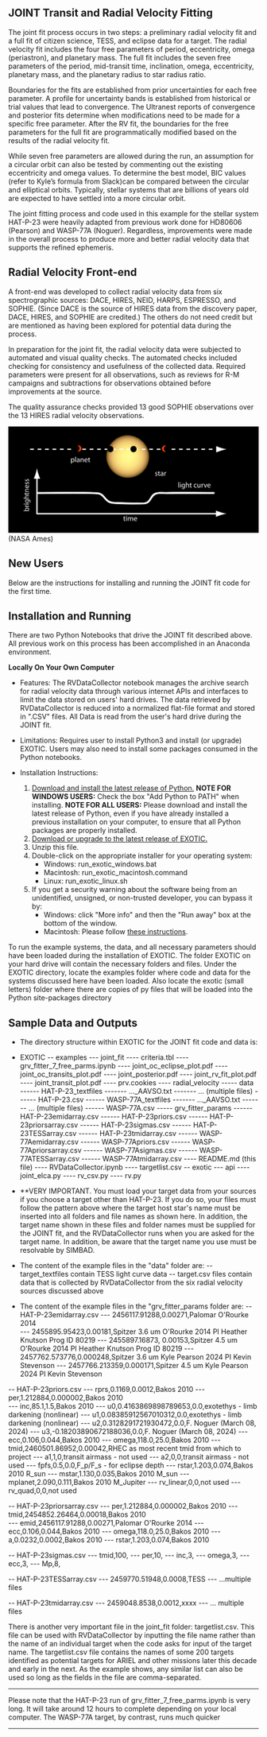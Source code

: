 ## JOINT Transit and Radial Velocity Fitting

The joint fit process occurs in two steps: a preliminary radial velocity fit and a full fit of citizen science, TESS, and eclipse data for a target. The radial velocity fit includes the four free parameters of period, eccentricity, omega (periastron), and planetary mass. The full fit includes the seven free parameters of the period, mid-transit time, inclination, omega, eccentricity, planetary mass, and the planetary radius to star radius ratio. 

Boundaries for the fits are established from prior uncertainties for each free parameter. A profile for uncertainty bands is established from historical or trial values that lead to convergence. The Ultranest reports of convergence and posterior fits determine when modifications need to be made for a specific free parameter. After the RV fit, the boundaries for the free parameters for the full fit are programmatically modified based on the results of the radial velocity fit.

While seven free parameters are allowed during the run, an assumption for a circular orbit can also be tested by commenting out the existing eccentricity and omega values. To determine the best model, BIC values (refer to Kyle’s formula from Slack)can be compared between the circular and elliptical orbits. Typically, stellar systems that are billions of years old are expected to have settled into a more circular orbit.

The joint fitting process and code used in this example for the stellar system HAT-P-23 were heavily adapted from previous work done for HD80606 (Pearson) and WASP-77A (Noguer). Regardless, improvements were made in the overall process to produce more and better radial velocity data that supports the refined ephemeris. 

## Radial Velocity Front-end

A front-end was developed to collect radial velocity data from six spectrographic sources: DACE, HIRES, NEID, HARPS, ESPRESSO, and SOPHIE. (Since DACE is the source of HIRES data from the discovery paper, DACE, HIRES, and SOPHIE are credited.) The others do not need credit but are mentioned as having been explored for potential data during the process.

In preparation for the joint fit, the radial velocity data were subjected to automated and visual quality checks. The automated checks included checking for consistency and usefulness of the collected data. Required parameters were present for all observations, such as reviews for R-M campaigns and subtractions for observations obtained before improvements at the source.

The quality assurance checks provided 13 good SOPHIE observations over the 13 HIRES radial velocity observations. 

![Light Curve Graph displaying brightness versus time. (NASA Ames)](https://github.com/rzellem/EXOTIC/raw/main/docs/images/transitsimple.jpg)
(NASA Ames)

## New Users
Below are the instructions for installing and running the JOINT fit code for the first time.

## Installation and Running

There are two Python Notebooks that drive the JOINT fit described above. All previous work on this process has been accomplished in an Anaconda environment. 

 **Locally On Your Own Computer**
  - Features: The RVDataCollector notebook manages the archive search for radial velocity data through various internet APIs and interfaces to limit the data stored on users' hard drives. The data retrieved by RVDataCollector is reduced into a normalized flat-file format and stored in ".CSV" files. All Data is read from the user's hard drive during the JOINT fit. 
  
  - Limitations: Requires user to install Python3 and install (or upgrade) EXOTIC. Users may also need to install some packages consumed in the Python notebooks.
  
  - Installation Instructions:
    1. ​[Download and install the latest release of Python.](https://www.python.org/downloads/)
        **NOTE FOR WINDOWS USERS:** Check the box "Add Python to PATH" when installing.
        **NOTE FOR ALL USERS:** Please download and install the latest release of Python, even if you have already installed a previous installation on your computer, to ensure that all Python packages are properly installed.
    2. [Download or upgrade to the latest release of EXOTIC.](https://github.com/rzellem/EXOTIC/releases)
    3. Unzip this file.
    4. Double-click on the appropriate installer for your operating system:
        - Windows: run_exotic_windows.bat
        - Macintosh: run_exotic_macintosh.command
        - Linux: run_exotic_linux.sh
    5. If you get a security warning about the software being from an unidentified, unsigned, or non-trusted developer, you can bypass it by:
        - Windows: click "More info" and then the "Run away" box at the bottom of the window.
        - Macintosh: Please follow [these instructions](https://support.apple.com/guide/mac-help/open-a-mac-app-from-an-unidentified-developer-mh40616/mac).

To run the example systems, the data, and all necessary parameters should have been loaded during the installation of EXOTIC. The folder EXOTIC on your hard drive will contain the necessary folders and files. Under the EXOTIC directory, locate the examples folder where code and data for the systems discussed here have been loaded. Also locate the exotic (small letters) folder where there are copies of py files that will be loaded into the Python site-packages directory

## Sample Data and Outputs
- The directory structure within EXOTIC for the JOINT fit code and data is:
- EXOTIC
-- examples
--- joint_fit
---- criteria.tbl
---- grv_fitter_7_free_parms.ipynb
---- joint_oc_eclipse_plot.pdf
---- joint_oc_transits_plot.pdf
---- joint_posterior.pdf
---- joint_rv_fit_plot.pdf
---- joint_transit_plot.pdf
---- prv.cookies
---- radial_velocity
----- data
------ HAT-P-23_textfiles
------- ..._AAVSO.txt
------- ... (multiple files)
------ HAT-P-23.csv
------ WASP-77A_textfiles
------- ..._AAVSO.txt
------- ... (multiple files)
------ WASP-77A.csv
----- grv_fitter_params
------ HAT-P-23emidarray.csv
------ HAT-P-23priors.csv
------ HAT-P-23priorsarray.csv
------ HAT-P-23sigmas.csv
------ HAT-P-23TESSarray.csv
------ HAT-P-23tmidarray.csv
------ WASP-77Aemidarray.csv
------ WASP-77Apriors.csv
------ WASP-77Apriorsarray.csv
------ WASP-77Asigmas.csv
------ WASP-77ATESSarray.csv
------ WASP-77Atmidarray.csv
---- README.md (this file)
---- RVDataCollector.ipynb
---- targetlist.csv
-- exotic
--- api
---- joint_elca.py
---- rv_csv.py
---- rv.py

- **VERY IMPORTANT. You must load your target data from your sources if you choose a target other than HAT-P-23. If you do so, your files must follow the pattern above where the target host star's name must be inserted into all folders and file names as shown here. In addition, the target name shown in these files and folder names must be supplied for the JOINT fit, and the RVDataCollector runs when you are asked for the target name. In addition, be aware that the target name you use must be resolvable by SIMBAD.

- The content of the example files in the "data" folder are:
-- target_textfiles contain TESS light curve data
-- target.csv files contain data that is collected by RVDataCollector from the six radial velocity sources discussed above

- The content of the example files in the "grv_fitter_params folder are:
-- HAT-P-23emidarray.csv
--- 2456117.91288,0.00271,Palomar O'Rourke 2014            
--- 2455895.95423,0.00181,Spitzer 3.6 um O'Rourke 2014 PI Heather Knutson Prog ID 80219
--- 2455897.16873, 0.00153,Spitzer 4.5 um O'Rourke 2014 PI Heather Knutson Prog ID 80219
--- 2457762.573776,0.000248,Spitzer 3.6 um Kyle Pearson 2024 PI Kevin Stevenson
--- 2457766.213359,0.000171,Spitzer 4.5 um Kyle Pearson 2024 PI Kevin Stevenson

-- HAT-P-23priors.csv
--- rprs,0.1169,0.0012,Bakos 2010
--- per,1.212884,0.000002,Bakos 2010                                                   
--- inc,85.1,1.5,Bakos 2010
--- u0,0.4163869898789653,0.0,exotethys - limb darkening (nonlinear) 
--- u1,0.08385912567010312,0.0,exotethys - limb darkening (nonlinear)
--- u2,0.3128291721930472,0.0,F. Noguer (March 08, 2024)
--- u3,-0.18203890672188036,0.0,F. Noguer (March 08, 2024)
--- ecc,0.106,0.044,Bakos 2010
--- omega,118.0,25.0,Bakos 2010
--- tmid,2460501.86952,0.00042,RHEC as most recent tmid from which to project
--- a1,1,0,transit airmass - not used
--- a2,0,0,transit airmass - not used
--- fpfs,0.5,0.0,F_p/F_s - for eclipse depth
--- rstar,1.203,0.074,Bakos 2010 R_sun
--- mstar,1.130,0.035,Bakos 2010 M_sun
--- mplanet,2.090,0.111,Bakos 2010 M_Jupiter
--- rv_linear,0,0,not used
--- rv_quad,0,0,not used

-- HAT-P-23priorsarray.csv
--- per,1.212884,0.000002,Bakos 2010
--- tmid,2454852.26464,0.00018,Bakos 2010            
--- emid,2456117.91288,0.00271,Palomar O'Rourke 2014 
--- ecc,0.106,0.044,Bakos 2010
--- omega,118.0,25.0,Bakos 2010
--- a,0.0232,0.0002,Bakos 2010
--- rstar,1.203,0.074,Bakos 2010

-- HAT-P-23sigmas.csv
--- tmid,100,
--- per,10,
--- inc,3,
--- omega,3,
--- ecc,3,
--- Mp,8,

-- HAT-P-23TESSarray.csv
--- 2459770.51948,0.0008,TESS
--- ...multiple files

-- HAT-P-23tmidarray.csv
--- 2459048.8538,0.0012,xxxx
--- ... multiple files

There is another very important file in the joint_fit folder: targetlist.csv. This file can be used with RVDataCollector by inputting the file name rather than the name of an individual target when the code asks for input of the target name. The targetlist.csv file contains the names of some 200 targets identified as potential targets for ARIEL and other missions later this decade and early in the next. As the example shows, any similar list can also be used so long as the fields in the file are comma-separated. 

*********************************************************
Please note that the HAT-P-23 run of grv_fitter_7_free_parms.ipynb is very long. It will take around 12 hours to complete depending on your local computer. The WASP-77A target, by contrast, runs much quicker
*********************************************************

```


```

